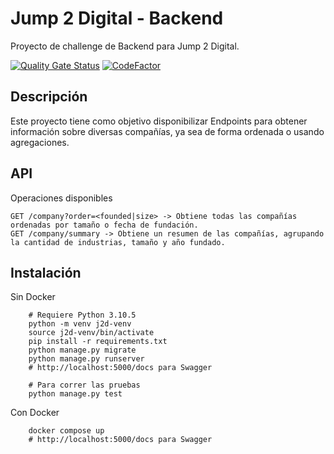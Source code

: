 # Jump 2 Digital - Backend

Proyecto de challenge de Backend para Jump 2 Digital.

[![Quality Gate Status](https://sonarcloud.io/api/project_badges/measure?project=IanStory99_jump2digital-backend&metric=alert_status)](https://sonarcloud.io/summary/new_code?id=IanStory99_jump2digital-backend)
[![CodeFactor](https://www.codefactor.io/repository/github/ianstory99/jump2digital-backend/badge/main)](https://www.codefactor.io/repository/github/ianstory99/jump2digital-backend/overview/main)

## Descripción
Este proyecto tiene como objetivo disponibilizar Endpoints para obtener información sobre diversas compañías, ya sea de forma ordenada o usando agregaciones.

## API

Operaciones disponibles
```
GET /company?order=<founded|size> -> Obtiene todas las compañías ordenadas por tamaño o fecha de fundación.
GET /company/summary -> Obtiene un resumen de las compañías, agrupando la cantidad de industrias, tamaño y año fundado.
```

## Instalación

Sin Docker
```shell
    # Requiere Python 3.10.5
    python -m venv j2d-venv
    source j2d-venv/bin/activate
    pip install -r requirements.txt
    python manage.py migrate
    python manage.py runserver
    # http://localhost:5000/docs para Swagger

    # Para correr las pruebas
    python manage.py test
```

Con Docker
```shell
    docker compose up
    # http://localhost:5000/docs para Swagger
```
